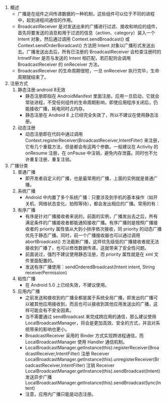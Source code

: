 1. 概述
    - 广播是在组件之间传递数据的一种机制，这些组件可以位于不同的进程中，起到进程间通信的作用。
    - BroadcastReceiver 是对发送出来的广播进行过滤、接收和响应的组件，首先将要发送的消息和用于过滤的信息（action、category）装入一个 Intent 对象，然后通过调用 Context.sendBroadcast() 或 Context.sendOrderBoradcast() 方法把 Intent 对象以广播形式发送出去。广播发送出去后，所有已注册的 BroadcastReceiver 会检查注册时的 IntnetFilter 是否与发送的 Intent 相匹配，若匹配则会调用 BroadcastReceiver 的 onReceiver 方法。
    - BroadcastReceiver 的生命周期很短，一旦 onReceiver 执行完毕，生命周期就结束了。
2. 注册方式
    1. 静态注册:android 8无效
        - 静态注册即指在 AndroidManifest 里面注册。应用一旦启动，它就会常驻进程，不受任何组件的生命周期影响，即使应用程序关闭后，仍能接收广播，耗电同时占内存。
        - 静态注册在 Android 8 上已经完全失效了，所以不建议在使用静态注册。
    2. 动态注册
        - 动态注册即在代码中通过调用 Context.registerReceiver(BroadcastReceiver,IntentFilter) 来注册，它有几个重载方法，但是都会有这两个参数。一般建议在 Activity 的 onResume 注册，在 onPause 中注销，避免内存泄露。同时也不允许重复注册、重复注销。
3. 广播分类
    1. 普通广播
        - 即开发者自定义的广播，也是最常用的广播，上面的实例就是普通广播。
    2. 系统广播
        - Android 中内置了多个系统广播：只要涉及到手机的基本操作（如开关机、网络状态变化、拍照等待），都会发出相应的广播。常用的有：
    3. 有序广播
        - 有序是针对广播接收者来说的，前面的实例，广播发出去之后，所有满足条件的广播接收者都能通知接收广播。有序广播则是按照广播接收者的 priority 属性值从大到小排序依次接收，同 priority 的动态广播优先于静态广播。同时，前一个广播接收器也可以通过调用 abortBroadcast() 方法截断广播，这样优先级低的广播接收者就无法接收到广播了，也可以修改数据传递，这就带来了安全性问题。
        - 前面说过，强烈不建议使用静态注册，而 priority 属性就是在 xml 文件里面配置的。
        - 发送有序广播使用：sendOrderedBroadcast(Intent intent, String receiverPermission)
    4. 粘性广播
        - 在 Android 5.0 上已经失效，不建议使用。
    5. 应用内广播
        - 之前发送和接收到的广播全都是属于系统全局广播，即发出的广播可以被其他应用接收到，而且也可以接收到其他应用发送出的广播，这样可能会有不安全因素。
        - 当不需要通过 sendBroadcast 来完成跨应用的通信，那么建议使用 LocalBroadcastManager，将会是更加高效、安全的方式，并且对系统带来的影响也更小。
        - BroadcastReceiver 采用的 Binder 方式实现跨进程通信，而 LocalBroadcastManager 使用 Handler 通信机制。
        - LocalBroadcastManager.getInstance(this).registerReceiver(BroadcastReceiver,IntentFilter)	注册 Receiver
            LocalBroadcastManager.getInstance(this).unregisterReceiver(BroadcastReceiver,IntentFilter)	注销 Receiver
            LocalBroadcastManager.getInstance(this).sendBroadcast(Intent)	发送异步广播
            LocalBroadcastManager.getInstance(this).sendBroadcastSync(Intent)
        - 注意，应用内广播只能是动态注册。